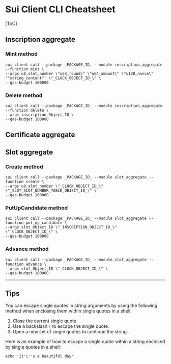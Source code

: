 # Sui Client CLI Cheatsheet

[ToC]

## Inscription aggregate

### Mint method

```shell
sui client call --package _PACKAGE_ID_ --module inscription_aggregate --function mint \
--args u8_slot_number \"u64_round\" \"u64_amount\" \"u128_nonce\" '"string_content"' \"_CLOCK_OBJECT_ID_\" \
--gas-budget 100000
```

### Delete method

```shell
sui client call --package _PACKAGE_ID_ --module inscription_aggregate --function delete \
--args inscription_Object_ID \
--gas-budget 100000
```

## Certificate aggregate

## Slot aggregate

### Create method

```shell
sui client call --package _PACKAGE_ID_ --module slot_aggregate --function create \
--args u8_slot_number \"_CLOCK_OBJECT_ID_\" \"_SLOT_SLOT_NUMBER_TABLE_OBJECT_ID_\" \
--gas-budget 100000
```

### PutUpCandidate method

```shell
sui client call --package _PACKAGE_ID_ --module slot_aggregate --function put_up_candidate \
--args slot_Object_ID \"_INSCRIPTION_OBJECT_ID_\" \"_CLOCK_OBJECT_ID_\" \
--gas-budget 100000
```

### Advance method

```shell
sui client call --package _PACKAGE_ID_ --module slot_aggregate --function advance \
--args slot_Object_ID \"_CLOCK_OBJECT_ID_\" \
--gas-budget 100000
```


---

## Tips

You can escape single quotes in string arguments by using the following method when enclosing them within single quotes in a shell:

1. Close the current single quote.
2. Use a backslash `\` to escape the single quote.
3. Open a new set of single quotes to continue the string.

Here is an example of how to escape a single quote within a string enclosed by single quotes in a shell:

```shell
echo 'It'\''s a beautiful day'
```

